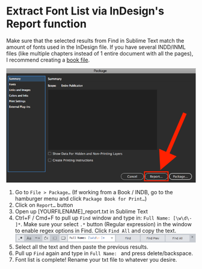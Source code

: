 # Extract Font List via InDesign's Report function

Make sure that the selected results from Find in Sublime Text match the amount of fonts used in the InDesign file.
If you have several INDD/INML files (like multiple chapters instead of 1 entire document with all the pages), I recommend creating a [book file](https://helpx.adobe.com/indesign/using/creating-book-files.html).

![alt text](https://github.com/kpossibles/Manga-Scripts/blob/master/InDesign_Package_Report_Button.png "InDesign Package Window")

1. Go to `File > Package…` (If working from a Book / INDB, go to the hamburger menu and click `Package Book for Print…`)
2. Click on `Report…` button
3. Open up [YOURFILENAME]_report.txt in Sublime Text
4. Ctrl+F / Cmd+F to pull up `Find` window and type in: `Full Name: [\w\d\- ]*`. Make sure your select `.*` button (Regular expression) in the window to enable regex options in Find. Click `Find All` and copy the text.
![alt text](https://github.com/kpossibles/Manga-Scripts/blob/master/SublimeText_Find_Window.png "Sublime Text Find Window")
5. Select all the text and then paste the previous results.
6. Pull up `Find` again and type in `Full Name: ` and press delete/backspace.
7. Font list is complete! Rename your txt file to whatever you desire.
